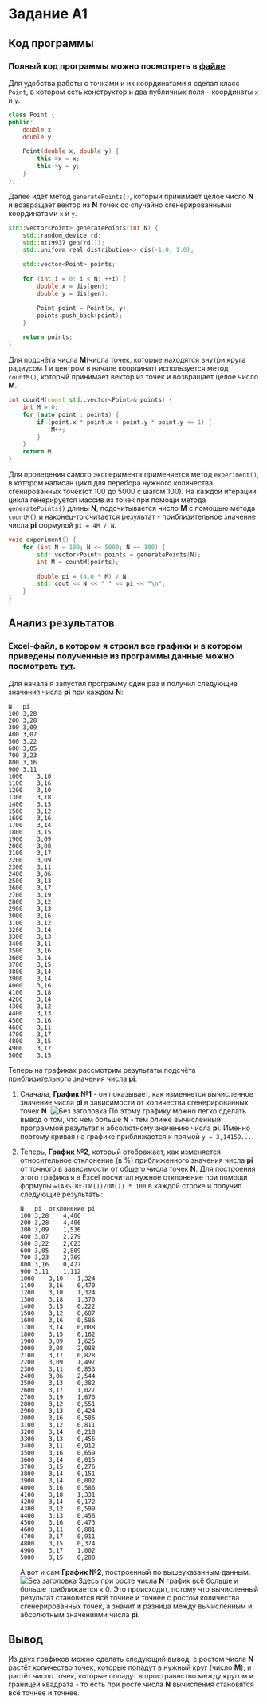 # Задание А1

## Код программы 
### Полный код программы можно посмотреть в [файле](experiment.cpp) 
Для удобства работы с точками и их координатами я сделал класс `Point`, в котором есть конструктор и два публичных поля - координаты `x` и `y`.
```cpp
class Point {
public:
    double x;
    double y;

    Point(double x, double y) {
        this->x = x;
        this->y = y;
    }
};
```

Далее идёт метод `generatePoints()`, который принимает целое число **N** и возвращает вектор из **N** точек со случайно сгенерированными координатами `x` и `y`.
```cpp
std::vector<Point> generatePoints(int N) {
    std::random_device rd;
    std::mt19937 gen(rd());
    std::uniform_real_distribution<> dis(-1.0, 1.0);

    std::vector<Point> points;

    for (int i = 0; i < N; ++i) {
        double x = dis(gen);
        double y = dis(gen);

        Point point = Point(x, y);
        points.push_back(point);
    }

    return points;
}
```
Для подсчёта числа **M**(числа точек, которые находятся внутри круга радиусом 1 и центром в начале координат) используется метод `countM()`, который принимает вектор из точек и возвращает целое число **M**. 
```cpp
int countM(const std::vector<Point>& points) {
    int M = 0;
    for (auto point : points) {
        if (point.x * point.x + point.y * point.y <= 1) {
            M++;
        }
    }
    return M;
}
```
Для проведения самого эксперимента применяется метод `experiment()`, в котором написан цикл для перебора нужного количества сгенированных точек(от 100 до 5000 с шагом 100). На каждой итерации цикла генерируется массив из точек при помощи метода `generatePoints()` длины **N**, подсчитывается число **M** с помощью метода `countM()` и наконец-то считается результат - приблизительное значение числа **pi** формулой `pi = 4M / N`.
```cpp
void experiment() {
    for (int N = 100; N <= 5000; N += 100) {
        std::vector<Point> points = generatePoints(N);
        int M = countM(points);

        double pi = (4.0 * M) / N;
        std::cout << N << " " << pi << "\n";
    }
}
```

## Анализ результатов 
### Excel-файл, в котором я строил все графики и в котором приведены полученные из программы данные можно посмотреть [тут](A1.xlsx).
Для начала я запустил программу один раз и получил следующие значения числа **pi** при каждом **N**:

```
N	pi
100	3,28
200	3,28
300	3,09
400	3,07
500	3,22
600	3,05
700	3,23
800	3,16
900	3,11
1000	3,10
1100	3,16
1200	3,10
1300	3,18
1400	3,15
1500	3,12
1600	3,16
1700	3,14
1800	3,15
1900	3,09
2000	3,08
2100	3,17
2200	3,09
2300	3,11
2400	3,06
2500	3,13
2600	3,17
2700	3,19
2800	3,12
2900	3,13
3000	3,16
3100	3,12
3200	3,14
3300	3,13
3400	3,11
3500	3,16
3600	3,14
3700	3,15
3800	3,14
3900	3,14
4000	3,16
4100	3,18
4200	3,14
4300	3,12
4400	3,13
4500	3,16
4600	3,11
4700	3,17
4800	3,15
4900	3,17
5000	3,15
```

Теперь на графиках рассмотрим результаты подсчёта приблизительного значения числа **pi**.

1. Сначала, **График №1** - он показывает, как изменяется вычисленное значение числа **pi** в зависимости от количества сгенерированных точек **N**.
   ![Без заголовка](https://github.com/flowykk/algorithms-hse/assets/71427624/3a800419-d0d2-4315-ace0-23ee20b1d920)
   По этому графику можно легко сделать вывод о том, что чем больше **N** - тем ближе вычисленный программой результат к абсолютному значению числа **pi**. Именно поэтому кривая на графике приближается к прямой `y = 3,14159...`.
   
2. Теперь, **График №2**, который отображает, как изменяется относительное отклонение (в %) приближенного значения числа **pi** от точного в зависимости от общего числа точек **N**.
   Для построения этого графика я в Excel посчитал нужное отклонение при помощи формулы `=(ABS(Bx-ПИ())/ПИ()) * 100` в каждой строке и получил следующие результаты:
    ```
    N	pi	отклонение pi
    100	3,28	4,406
    200	3,28	4,406
    300	3,09	1,536
    400	3,07	2,279
    500	3,22	2,623
    600	3,05	2,809
    700	3,23	2,769
    800	3,16	0,427
    900	3,11	1,112
    1000	3,10	1,324
    1100	3,16	0,470
    1200	3,10	1,324
    1300	3,18	1,370
    1400	3,15	0,222
    1500	3,12	0,687
    1600	3,16	0,586
    1700	3,14	0,088
    1800	3,15	0,162
    1900	3,09	1,625
    2000	3,08	2,088
    2100	3,17	0,828
    2200	3,09	1,497
    2300	3,11	0,853
    2400	3,06	2,544
    2500	3,13	0,382
    2600	3,17	1,027
    2700	3,19	1,670
    2800	3,12	0,551
    2900	3,13	0,424
    3000	3,16	0,586
    3100	3,12	0,811
    3200	3,14	0,210
    3300	3,13	0,456
    3400	3,11	0,912
    3500	3,16	0,659
    3600	3,14	0,015
    3700	3,15	0,276
    3800	3,14	0,151
    3900	3,14	0,002
    4000	3,16	0,586
    4100	3,18	1,331
    4200	3,14	0,172
    4300	3,12	0,599
    4400	3,13	0,456
    4500	3,16	0,473
    4600	3,11	0,881
    4700	3,17	0,911
    4800	3,15	0,374
    4900	3,17	1,002
    5000	3,15	0,280
    ```
    А вот и сам **График №2**, построенный по вышеуказанным данным.
   ![Без заголовка](https://github.com/flowykk/algorithms-hse/assets/71427624/b889bb7b-3be6-4616-96e0-ee39d9f2870f)
   Здесь при росте числа **N** график всё больше и больше приближается к 0. Это происходит, потому что вычисленный результат становится всё точнее и точнее с ростом количества сгенерированных точек, а значит и разница между вычисленным и абсолютным значениями числа **pi**.

## Вывод
Из двух графиков можно сделать следующий вывод: с ростом числа **N** растёт количество точек, которые попадут в нужный круг (число **M**), и растёт число точек, которые попадут в простравнство между кругом и границей квадрата - то есть при росте числа **N** вычисления становятся всё точнее и точнее.

